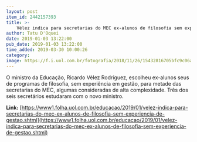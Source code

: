 ```yaml
---
layout: post
item_id: 2442157393
title: >-
    Vélez indica para secretarias do MEC ex-alunos de filosofia sem experiência de gestão
author: Tatu D'Oquei
date: 2019-01-03 13:22:00
pub_date: 2019-01-03 13:22:00
time_added: 2019-03-30 10:00:26
category: 
image: https://f.i.uol.com.br/fotografia/2018/11/26/15432816705bfc9c06aeffc_1543281670_3x2_xl.jpg
---
```


O ministro da Educação, Ricardo Vélez Rodríguez, escolheu ex-alunos seus de programas de filosofia, sem experiência em gestão, para metade das secretarias do MEC, algumas consideradas de alta complexidade. Três dos seis secretários estudaram com o novo ministro.

**Link:** [https://www1.folha.uol.com.br/educacao/2019/01/velez-indica-para-secretarias-do-mec-ex-alunos-de-filosofia-sem-experiencia-de-gestao.shtml](https://www1.folha.uol.com.br/educacao/2019/01/velez-indica-para-secretarias-do-mec-ex-alunos-de-filosofia-sem-experiencia-de-gestao.shtml)

